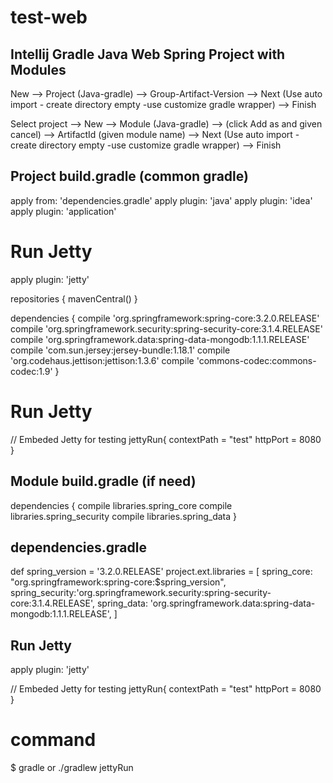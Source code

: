 # test-web

## Intellij Gradle Java Web Spring Project with Modules
New --> Project (Java-gradle) --> Group-Artifact-Version --> Next (Use auto import - create directory empty -use customize gradle wrapper) --> Finish

Select project --> New --> Module (Java-gradle) --> (click Add as and given cancel) --> ArtifactId (given module name) --> Next (Use auto import - create directory empty -use customize gradle wrapper) --> Finish


## Project build.gradle (common gradle)
apply from: 'dependencies.gradle'
apply plugin: 'java'
apply plugin: 'idea'
apply plugin: 'application'

# Run Jetty
apply plugin: 'jetty'

repositories {
    mavenCentral()
}

dependencies {
    compile 'org.springframework:spring-core:3.2.0.RELEASE'
    compile 'org.springframework.security:spring-security-core:3.1.4.RELEASE'
    compile 'org.springframework.data:spring-data-mongodb:1.1.1.RELEASE'
    compile 'com.sun.jersey:jersey-bundle:1.18.1'
    compile 'org.codehaus.jettison:jettison:1.3.6'
    compile 'commons-codec:commons-codec:1.9'
}

# Run Jetty
// Embeded Jetty for testing
jettyRun{
    contextPath = "test"
    httpPort = 8080
}


## Module build.gradle (if need)
dependencies {
    compile libraries.spring_core
    compile libraries.spring_security
    compile libraries.spring_data
}
 

## dependencies.gradle
 def spring_version = '3.2.0.RELEASE'
 project.ext.libraries = [
        spring_core: "org.springframework:spring-core:$spring_version",
        spring_security:'org.springframework.security:spring-security-core:3.1.4.RELEASE',
        spring_data: 'org.springframework.data:spring-data-mongodb:1.1.1.RELEASE',
]


## Run Jetty
apply plugin: 'jetty'

// Embeded Jetty for testing
jettyRun{
    contextPath = "test"
    httpPort = 8080
}
# command
$ gradle or ./gradlew jettyRun


